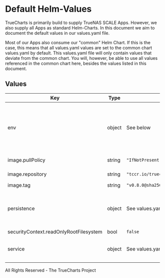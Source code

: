 # Default Helm-Values

TrueCharts is primarily build to supply TrueNAS SCALE Apps.
However, we also supply all Apps as standard Helm-Charts. In this document we aim to document the default values in our values.yaml file.

Most of our Apps also consume our "common" Helm Chart.
If this is the case, this means that all values.yaml values are set to the common chart values.yaml by default. This values.yaml file will only contain values that deviate from the common chart.
You will, however, be able to use all values referenced in the common chart here, besides the values listed in this document.

## Values

| Key | Type | Default | Description |
|-----|------|---------|-------------|
| env | object | See below | environment variables. See more environment variables in the [image entrypoint script](https://github.com/FlipEnergy/container-images/blob/main/focalboard/entrypoint.sh) |
| image.pullPolicy | string | `"IfNotPresent"` | image pull policy |
| image.repository | string | `"tccr.io/truecharts/focalboard"` | image repository |
| image.tag | string | `"v0.8.0@sha256:dfd035116b3f17dd01d82b13cf1823cb8fc2663a9bdc8defe6827481ea9a9c66"` | image tag |
| persistence | object | See values.yaml | Configure persistence settings for the chart under this key. |
| securityContext.readOnlyRootFilesystem | bool | `false` |  |
| service | object | See values.yaml | Configures service settings for the chart. |

All Rights Reserved - The TrueCharts Project
